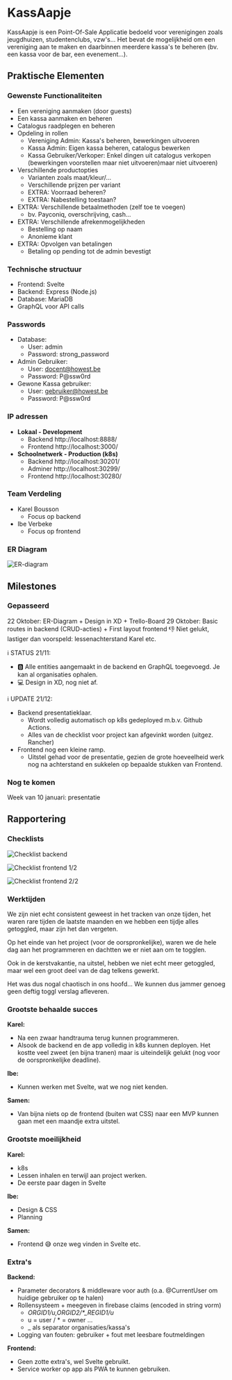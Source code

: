 # KassAapje

KassAapje is een Point-Of-Sale Applicatie bedoeld voor verenigingen zoals jeugdhuizen, studentenclubs, vzw's...
Het bevat de mogelijkheid om een vereniging aan te maken en daarbinnen meerdere kassa's te beheren (bv. een kassa voor de bar, een evenement...).

## Praktische Elementen
### Gewenste Functionaliteiten
* Een vereniging aanmaken (door guests)
* Een kassa aanmaken en beheren
* Catalogus raadplegen en beheren
* Opdeling in rollen
  * Vereniging Admin: Kassa's beheren, bewerkingen uitvoeren
  * Kassa Admin: Eigen kassa beheren, catalogus bewerken
  * Kassa Gebruiker/Verkoper: Enkel dingen uit catalogus verkopen (bewerkingen voorstellen maar niet uitvoeren)maar niet uitvoeren)
* Verschillende productopties
  * Varianten zoals maat/kleur/...
  * Verschillende prijzen per variant
  * EXTRA: Voorraad beheren?
  * EXTRA: Nabestelling toestaan?
* EXTRA: Verschillende betaalmethoden (zelf toe te voegen)
  * bv. Payconiq, overschrijving, cash...
* EXTRA: Verschillende afrekenmogelijkheden
  * Bestelling op naam
  * Anonieme klant
* EXTRA: Opvolgen van betalingen
  * Betaling op pending tot de admin bevestigt

### Technische structuur
* Frontend: Svelte
* Backend: Express (Node.js)
* Database: MariaDB
* GraphQL voor API calls

### Passwords
* Database: 
  * User: admin
  * Password: strong_password
* Admin Gebruiker:
  * User: docent@howest.be
  * Password: P@ssw0rd
* Gewone Kassa gebruiker:
  * User: gebruiker@howest.be
  * Password: P@ssw0rd

### IP adressen
- **Lokaal - Development**
  - Backend http://localhost:8888/
  - Frontend http://localhost:3000/
- **Schoolnetwerk - Production (k8s)**
  - Backend http://localhost:30201/
  - Adminer http://localhost:30299/
  - Frontend http://localhost:30280/

### Team Verdeling
* Karel Bousson
  * Focus op backend 
* Ibe Verbeke
  * Focus op frontend

### ER Diagram
![ER-diagram](https://github.com/BoussonKarel/KassAapje/blob/main/documentation/img/KassAapje.drawio.png)

## Milestones
### Gepasseerd
22 Oktober: ER-Diagram + Design in XD + Trello-Board
29 Oktober: Basic routes in backend (CRUD-acties) + First layout frontend
👎 Niet gelukt, lastiger dan voorspeld: lessenachterstand Karel etc.

ℹ STATUS 21/11:
- 🅱 Alle entities aangemaakt in de backend en GraphQL toegevoegd. Je kan al organisaties ophalen.
- 💻 Design in XD, nog niet af.

ℹ UPDATE 21/12:
- Backend presentatieklaar.
  - Wordt volledig automatisch op k8s gedeployed m.b.v. Github Actions.
  - Alles van de checklist voor project kan afgevinkt worden (uitgez. Rancher)
- Frontend nog een kleine ramp.
  - Uitstel gehad voor de presentatie, gezien de grote hoeveelheid werk nog na achterstand en sukkelen op bepaalde stukken van Frontend.

### Nog te komen
Week van 10 januari: presentatie

## Rapportering
### Checklists
![Checklist backend](images/ac9e68f0e4d02267305ef2c6d4e7866a2cf1330151291d6fe182e4ebd520f807.png)

![Checklist frontend 1/2](images/9a4e744b8217625b14db2fea296686556ae405b8e9273c441e3282e837b32bd1.png)  


![Checklist frontend 2/2](images/5d0ae9a75b3cda3daf0f0e6015f18b170c2aac034869374e2358f7c8686899ef.png)

### Werktijden
We zijn niet echt consistent geweest in het tracken van onze tijden, het waren rare tijden de laatste maanden en we hebben een tijdje alles getoggled, maar zijn het dan vergeten.

Op het einde van het project (voor de oorspronkelijke), waren we de hele dag aan het programmeren en dachtten we er niet aan om te togglen.

Ook in de kerstvakantie, na uitstel, hebben we niet echt meer getoggled, maar wel een groot deel van de dag telkens gewerkt.

Het was dus nogal chaotisch in ons hoofd...
We kunnen dus jammer genoeg geen deftig toggl verslag afleveren.

### Grootste behaalde succes
**Karel:**
- Na een zwaar handtrauma terug kunnen programmeren.
- Alsook de backend en de app volledig in k8s kunnen deployen. Het kostte veel zweet (en bijna tranen) maar is uiteindelijk gelukt (nog voor de oorspronkelijke deadline).

**Ibe:**
- Kunnen werken met Svelte, wat we nog niet kenden.

**Samen:**
- Van bijna niets op de frontend (buiten wat CSS) naar een MVP kunnen gaan met een maandje extra uitstel.

### Grootste moeilijkheid
**Karel:**
- k8s
- Lessen inhalen en terwijl aan project werken.
- De eerste paar dagen in Svelte

**Ibe:**
- Design & CSS
- Planning

**Samen:**
- Frontend 😅 onze weg vinden in Svelte etc.

### Extra's
**Backend:**
- Parameter decorators & middleware voor auth (o.a. @CurrentUser om huidige gebruiker op te halen)
- Rollensysteem + meegeven in firebase claims (encoded in string vorm)
  - *ORGID1/u,ORGID2/\*_REGID1/u*
  - u = user / * = owner ...
  - _ als separator organisaties/kassa's
- Logging van fouten: gebruiker + fout met leesbare foutmeldingen


**Frontend:**
- Geen zotte extra's, wel Svelte gebruikt.
- Service worker op app als PWA te kunnen gebruiken.
